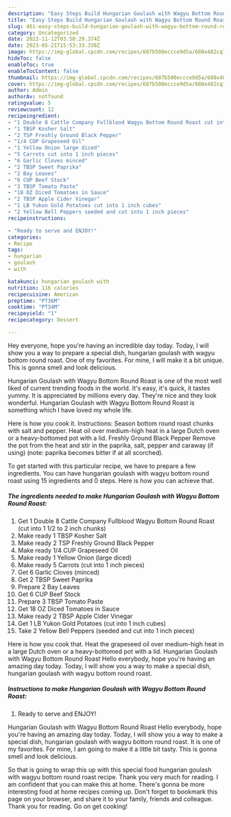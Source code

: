 ```yaml
---
description: "Easy Steps Build Hungarian Goulash with Wagyu Bottom Round Roast the Very Delicious}"
title: "Easy Steps Build Hungarian Goulash with Wagyu Bottom Round Roast the Very Delicious}"
slug: 461-easy-steps-build-hungarian-goulash-with-wagyu-bottom-round-roast-the-very-delicious
category: Uncategorized
date: 2022-11-12T03:50:29.374Z
date: 2023-05-21T15:53:33.338Z
image: https://img-global.cpcdn.com/recipes/687b500eccce9d5a/680x482cq70/hungarian-goulash-with-wagyu-bottom-round-roast-recipe-main-photo.jpg
hideToc: false
enableToc: true
enableTocContent: false
thumbnail: https://img-global.cpcdn.com/recipes/687b500eccce9d5a/680x482cq70/hungarian-goulash-with-wagyu-bottom-round-roast-recipe-main-photo.jpg
cover: https://img-global.cpcdn.com/recipes/687b500eccce9d5a/680x482cq70/hungarian-goulash-with-wagyu-bottom-round-roast-recipe-main-photo.jpg
author: Admin
authorAv: notfound
ratingvalue: 5
reviewcount: 12
recipeingredient:
- "1 Double 8 Cattle Company Fullblood Wagyu Bottom Round Roast cut into 1 12 to 2 inch chunks"
- "1 TBSP Kosher Salt"
- "2 TSP Freshly Ground Black Pepper"
- "1/4 CUP Grapeseed Oil"
- "1 Yellow Onion large diced"
- "5 Carrots cut into 1 inch pieces"
- "6 Garlic Cloves minced"
- "2 TBSP Sweet Paprika"
- "2 Bay Leaves"
- "6 CUP Beef Stock"
- "3 TBSP Tomato Paste"
- "18 OZ Diced Tomatoes in Sauce"
- "2 TBSP Apple Cider Vinegar"
- "1 LB Yukon Gold Potatoes cut into 1 inch cubes"
- "2 Yellow Bell Peppers seeded and cut into 1 inch pieces"
recipeinstructions:

- "Ready to serve and ENJOY!"
categories:
- Recipe
tags:
- hungarian
- goulash
- with

katakunci: hungarian goulash with 
nutrition: 116 calories
recipecuisine: American
preptime: "PT36M"
cooktime: "PT34M"
recipeyield: "1"
recipecategory: Dessert

---
```



Hey everyone, hope you're having an incredible day today. Today, I will show you a way to prepare a special dish, hungarian goulash with wagyu bottom round roast. One of my favorites. For mine, I will make it a bit unique. This is gonna smell and look delicious.

Hungarian Goulash with Wagyu Bottom Round Roast is one of the most well liked of current trending foods in the world. It's easy, it's quick, it tastes yummy. It is appreciated by millions every day. They're nice and they look wonderful. Hungarian Goulash with Wagyu Bottom Round Roast is something which I have loved my whole life.

Here is how you cook it. Instructions: Season bottom round roast chunks with salt and pepper. Heat oil over medium-high heat in a large Dutch oven or a heavy-bottomed pot with a lid. Freshly Ground Black Pepper Remove the pot from the heat and stir in the paprika, salt, pepper and caraway (if using) (note: paprika becomes bitter if at all scorched).


To get started with this particular recipe, we have to prepare a few ingredients. You can have hungarian goulash with wagyu bottom round roast using 15 ingredients and 0 steps. Here is how you can achieve that.

<!--inarticleads1-->

##### The ingredients needed to make Hungarian Goulash with Wagyu Bottom Round Roast:

1. Get 1 Double 8 Cattle Company Fullblood Wagyu Bottom Round Roast (cut into 1 1/2 to 2 inch chunks)
1. Make ready 1 TBSP Kosher Salt
1. Make ready 2 TSP Freshly Ground Black Pepper
1. Make ready 1/4 CUP Grapeseed Oil
1. Make ready 1 Yellow Onion (large diced)
1. Make ready 5 Carrots (cut into 1 inch pieces)
1. Get 6 Garlic Cloves (minced)
1. Get 2 TBSP Sweet Paprika
1. Prepare 2 Bay Leaves
1. Get 6 CUP Beef Stock
1. Prepare 3 TBSP Tomato Paste
1. Get 18 OZ Diced Tomatoes in Sauce
1. Make ready 2 TBSP Apple Cider Vinegar
1. Get 1 LB Yukon Gold Potatoes (cut into 1 inch cubes)
1. Take 2 Yellow Bell Peppers (seeded and cut into 1 inch pieces)


Here is how you cook that. Heat the grapeseed oil over medium-high heat in a large Dutch oven or a heavy-bottomed pot with a lid. Hungarian Goulash with Wagyu Bottom Round Roast Hello everybody, hope you&#39;re having an amazing day today. Today, I will show you a way to make a special dish, hungarian goulash with wagyu bottom round roast. 

<!--inarticleads2-->

##### Instructions to make Hungarian Goulash with Wagyu Bottom Round Roast:


1. Ready to serve and ENJOY!

Hungarian Goulash with Wagyu Bottom Round Roast Hello everybody, hope you&#39;re having an amazing day today. Today, I will show you a way to make a special dish, hungarian goulash with wagyu bottom round roast. It is one of my favorites. For mine, I am going to make it a little bit tasty. This is gonna smell and look delicious. 

So that is going to wrap this up with this special food hungarian goulash with wagyu bottom round roast recipe. Thank you very much for reading. I am confident that you can make this at home. There's gonna be more interesting food at home recipes coming up. Don't forget to bookmark this page on your browser, and share it to your family, friends and colleague. Thank you for reading. Go on get cooking!
